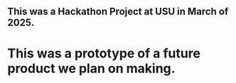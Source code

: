 ## This was a Hackathon Project at USU in March of 2025. 

# This was a prototype of a future product we plan on making.
